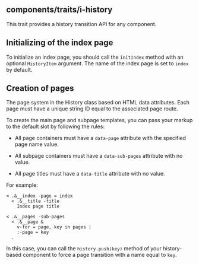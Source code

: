 ## components/traits/i-history

This trait provides a history transition API for any component.

## Initializing of the index page

To initialize an index page, you should call the `initIndex` method with an optional `HistoryItem` argument.
The name of the index page is set to `index` by default.

## Creation of pages

The page system in the History class based on HTML data attributes.
Each page must have a unique string ID equal to the associated page route.

To create the main page and subpage templates, you can pass your markup to the default slot by following the rules:

* All page containers must have a `data-page` attribute with the specified page name value.

* All subpage containers must have a `data-sub-pages` attribute with no value.

* All page titles must have a `data-title` attribute with no value.

For example:

```
< .&__index -page = index
  < .&__title -title
    Index page title

< .&__pages -sub-pages
  < .&__page &
    v-for = page, key in pages |
    :-page = key
  .
```

In this case, you can call the `history.push(key)` method of your history-based component to force a page transition with a name equal to `key`.
